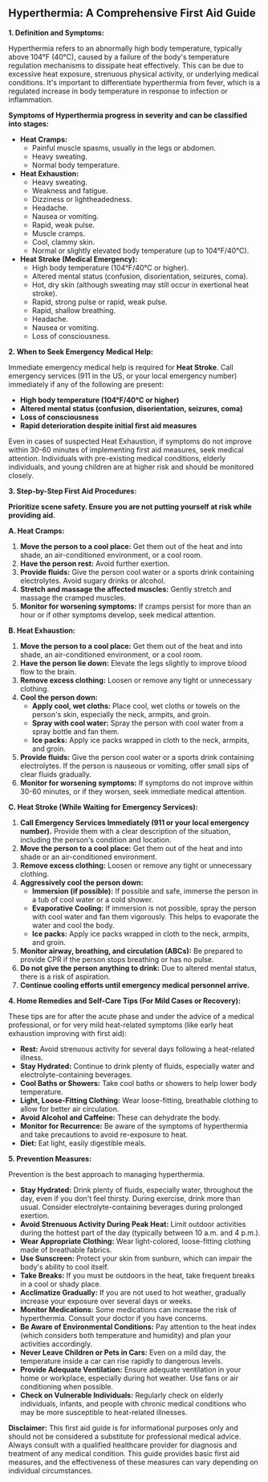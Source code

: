 ## Hyperthermia: A Comprehensive First Aid Guide

**1. Definition and Symptoms:**

Hyperthermia refers to an abnormally high body temperature, typically above 104°F (40°C), caused by a failure of the body's temperature regulation mechanisms to dissipate heat effectively. This can be due to excessive heat exposure, strenuous physical activity, or underlying medical conditions. It's important to differentiate hyperthermia from fever, which is a regulated increase in body temperature in response to infection or inflammation.

**Symptoms of Hyperthermia progress in severity and can be classified into stages:**

*   **Heat Cramps:**
    *   Painful muscle spasms, usually in the legs or abdomen.
    *   Heavy sweating.
    *   Normal body temperature.
*   **Heat Exhaustion:**
    *   Heavy sweating.
    *   Weakness and fatigue.
    *   Dizziness or lightheadedness.
    *   Headache.
    *   Nausea or vomiting.
    *   Rapid, weak pulse.
    *   Muscle cramps.
    *   Cool, clammy skin.
    *   Normal or slightly elevated body temperature (up to 104°F/40°C).
*   **Heat Stroke (Medical Emergency):**
    *   High body temperature (104°F/40°C or higher).
    *   Altered mental status (confusion, disorientation, seizures, coma).
    *   Hot, dry skin (although sweating may still occur in exertional heat stroke).
    *   Rapid, strong pulse or rapid, weak pulse.
    *   Rapid, shallow breathing.
    *   Headache.
    *   Nausea or vomiting.
    *   Loss of consciousness.

**2. When to Seek Emergency Medical Help:**

Immediate emergency medical help is required for **Heat Stroke**. Call emergency services (911 in the US, or your local emergency number) immediately if any of the following are present:

*   **High body temperature (104°F/40°C or higher)**
*   **Altered mental status (confusion, disorientation, seizures, coma)**
*   **Loss of consciousness**
*   **Rapid deterioration despite initial first aid measures**

Even in cases of suspected Heat Exhaustion, if symptoms do not improve within 30-60 minutes of implementing first aid measures, seek medical attention. Individuals with pre-existing medical conditions, elderly individuals, and young children are at higher risk and should be monitored closely.

**3. Step-by-Step First Aid Procedures:**

**Prioritize scene safety.  Ensure you are not putting yourself at risk while providing aid.**

**A. Heat Cramps:**

1.  **Move the person to a cool place:**  Get them out of the heat and into shade, an air-conditioned environment, or a cool room.
2.  **Have the person rest:**  Avoid further exertion.
3.  **Provide fluids:**  Give the person cool water or a sports drink containing electrolytes. Avoid sugary drinks or alcohol.
4.  **Stretch and massage the affected muscles:** Gently stretch and massage the cramped muscles.
5.  **Monitor for worsening symptoms:** If cramps persist for more than an hour or if other symptoms develop, seek medical attention.

**B. Heat Exhaustion:**

1.  **Move the person to a cool place:**  Get them out of the heat and into shade, an air-conditioned environment, or a cool room.
2.  **Have the person lie down:**  Elevate the legs slightly to improve blood flow to the brain.
3.  **Remove excess clothing:**  Loosen or remove any tight or unnecessary clothing.
4.  **Cool the person down:**
    *   **Apply cool, wet cloths:**  Place cool, wet cloths or towels on the person's skin, especially the neck, armpits, and groin.
    *   **Spray with cool water:**  Spray the person with cool water from a spray bottle and fan them.
    *   **Ice packs:** Apply ice packs wrapped in cloth to the neck, armpits, and groin.
5.  **Provide fluids:**  Give the person cool water or a sports drink containing electrolytes. If the person is nauseous or vomiting, offer small sips of clear fluids gradually.
6.  **Monitor for worsening symptoms:** If symptoms do not improve within 30-60 minutes, or if they worsen, seek immediate medical attention.

**C. Heat Stroke (While Waiting for Emergency Services):**

1.  **Call Emergency Services Immediately (911 or your local emergency number).** Provide them with a clear description of the situation, including the person's condition and location.
2.  **Move the person to a cool place:**  Get them out of the heat and into shade or an air-conditioned environment.
3.  **Remove excess clothing:**  Loosen or remove any tight or unnecessary clothing.
4.  **Aggressively cool the person down:**
    *   **Immersion (if possible):**  If possible and safe, immerse the person in a tub of cool water or a cold shower.
    *   **Evaporative Cooling:**  If immersion is not possible, spray the person with cool water and fan them vigorously. This helps to evaporate the water and cool the body.
    *   **Ice packs:** Apply ice packs wrapped in cloth to the neck, armpits, and groin.
5.  **Monitor airway, breathing, and circulation (ABCs):** Be prepared to provide CPR if the person stops breathing or has no pulse.
6.  **Do not give the person anything to drink:**  Due to altered mental status, there is a risk of aspiration.
7.  **Continue cooling efforts until emergency medical personnel arrive.**

**4. Home Remedies and Self-Care Tips (For Mild Cases or Recovery):**

These tips are for after the acute phase and under the advice of a medical professional, or for very mild heat-related symptoms (like early heat exhaustion improving with first aid):

*   **Rest:**  Avoid strenuous activity for several days following a heat-related illness.
*   **Stay Hydrated:**  Continue to drink plenty of fluids, especially water and electrolyte-containing beverages.
*   **Cool Baths or Showers:**  Take cool baths or showers to help lower body temperature.
*   **Light, Loose-Fitting Clothing:** Wear loose-fitting, breathable clothing to allow for better air circulation.
*   **Avoid Alcohol and Caffeine:**  These can dehydrate the body.
*   **Monitor for Recurrence:**  Be aware of the symptoms of hyperthermia and take precautions to avoid re-exposure to heat.
*   **Diet:** Eat light, easily digestible meals.

**5. Prevention Measures:**

Prevention is the best approach to managing hyperthermia.

*   **Stay Hydrated:**  Drink plenty of fluids, especially water, throughout the day, even if you don't feel thirsty. During exercise, drink more than usual. Consider electrolyte-containing beverages during prolonged exertion.
*   **Avoid Strenuous Activity During Peak Heat:** Limit outdoor activities during the hottest part of the day (typically between 10 a.m. and 4 p.m.).
*   **Wear Appropriate Clothing:** Wear light-colored, loose-fitting clothing made of breathable fabrics.
*   **Use Sunscreen:**  Protect your skin from sunburn, which can impair the body's ability to cool itself.
*   **Take Breaks:**  If you must be outdoors in the heat, take frequent breaks in a cool or shady place.
*   **Acclimatize Gradually:**  If you are not used to hot weather, gradually increase your exposure over several days or weeks.
*   **Monitor Medications:**  Some medications can increase the risk of hyperthermia. Consult your doctor if you have concerns.
*   **Be Aware of Environmental Conditions:**  Pay attention to the heat index (which considers both temperature and humidity) and plan your activities accordingly.
*   **Never Leave Children or Pets in Cars:**  Even on a mild day, the temperature inside a car can rise rapidly to dangerous levels.
*   **Provide Adequate Ventilation:**  Ensure adequate ventilation in your home or workplace, especially during hot weather. Use fans or air conditioning when possible.
*   **Check on Vulnerable Individuals:**  Regularly check on elderly individuals, infants, and people with chronic medical conditions who may be more susceptible to heat-related illnesses.

**Disclaimer:** This first aid guide is for informational purposes only and should not be considered a substitute for professional medical advice. Always consult with a qualified healthcare provider for diagnosis and treatment of any medical condition. This guide provides basic first aid measures, and the effectiveness of these measures can vary depending on individual circumstances.
